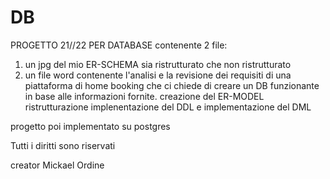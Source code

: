 # DB
PROGETTO 21//22 PER DATABASE
contenente 2 file:
1. un jpg del mio ER-SCHEMA sia ristrutturato che non ristrutturato
2. un file word contenente l'analisi e la revisione dei requisiti di una piattaforma di home booking che ci chiede di creare un DB funzionante in base alle informazioni 
fornite.
creazione del ER-MODEL
ristrutturazione
implenentazione del DDL
e implementazione del DML

progetto poi implementato su postgres 

Tutti i diritti sono riservati

creator
Mickael Ordine
